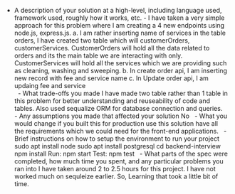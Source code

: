 - A description of your solution at a high-level, including language used, framework used, roughly how it works, etc.
          - I have taken a very simple approach for this problem where I am creating a 4 new endpoints using node.js, express.js. 
             a. I am rather inserting name of services in the table orders, I have created two table which will customerOrders, customerServices.
                 CustomerOrders will hold all the data related to orders and its the main table we are interacting with only. 
                 CustomerServices will hold all the services which we are providing such as cleaning, washing and sweeping.
             b. In create order api, I am inserting new record with fee and service name
             c. In Update order api, I am updaing fee and service         
  - What trade-offs you made
        I have made two table rather than 1 table in this problem for better understanding and reuseability of code and tables. 
        Also used sequalize ORM for database connection and queries.
  - Any assumptions you made that affected your solution
        No
  - What you would change if you built this for production
        use this solution have all the requirements which we could need for the front-end applications.
  - Brief instructions on how to setup the environment to run your project
        sudo apt install node
        sudo apt install postgresql
        cd backend-interview
        npm install
        Run: npm start
        Test: npm test
  - What parts of the spec were completed, how much time you spent, and any particular problems you ran into
        I have taken around 2 to 2.5 hours for this project. 
        I have not worked much on sequleize earlier. So, Learning that took a little bit of time. 